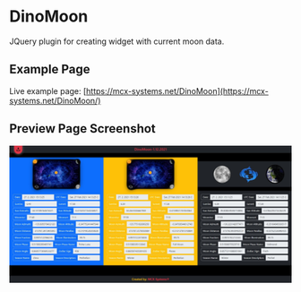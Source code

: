 # DinoMoon
JQuery plugin for creating widget with current moon data.

## Example Page
Live example page: [https://mcx-systems.net/DinoMoon](https://mcx-systems.net/DinoMoon/)

## Preview Page Screenshot
![Screenshot](screenshot.jpeg)